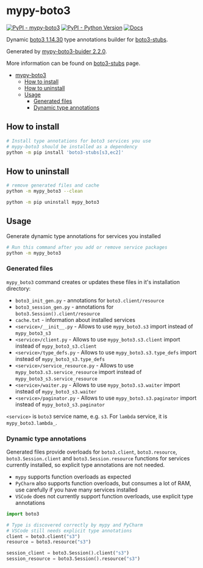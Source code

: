 # mypy-boto3

[![PyPI - mypy-boto3](https://img.shields.io/pypi/v/mypy-boto3.svg?color=blue)](https://pypi.org/project/mypy-boto3)
[![PyPI - Python Version](https://img.shields.io/pypi/pyversions/mypy-boto3.svg?color=blue)](https://pypi.org/project/mypy-boto3)
[![Docs](https://img.shields.io/readthedocs/mypy-boto3-builder.svg?color=blue)](https://mypy-boto3-builder.readthedocs.io/)

Dynamic [boto3 1.14.30](https://boto3.amazonaws.com/v1/documentation/api/1.14.30/index.html)
type annotations builder for [boto3-stubs](https://pypi.org/project/boto3-stubs/).

Generated by [mypy-boto3-buider 2.2.0](https://github.com/vemel/mypy_boto3_builder).

More information can be found on [boto3-stubs](https://pypi.org/project/boto3-stubs/) page.

- [mypy-boto3](#mypy-boto3)
  - [How to install](#how-to-install)
  - [How to uninstall](#how-to-uninstall)
  - [Usage](#usage)
    - [Generated files](#generated-files)
    - [Dynamic type annotations](#dynamic-type-annotations)

## How to install

```bash
# Install type annotations for boto3 services you use
# mypy-boto3 should be installed as a dependency
python -m pip install 'boto3-stubs[s3,ec2]'
```

## How to uninstall

```bash
# remove generated files and cache
python -m mypy_boto3 --clean

python -m pip uninstall mypy_boto3
```

## Usage

Generate dynamic type annotations for services you installed

```bash
# Run this command after you add or remove service packages
python -m mypy_boto3
```

### Generated files

`mypy_boto3` command creates or updates these files in it's installation directory:

- `boto3_init_gen.py` - annotations for `boto3.client/resource`
- `boto3_session_gen.py` - annotations for `boto3.Session().client/resource`
- `cache.txt` - information about installed services
- `<service>/__init__.py` - Allows to use `mypy_boto3.s3` import instead of `mypy_boto3_s3`
- `<service>/client.py` - Allows to use `mypy_boto3.s3.client` import instead of `mypy_boto3_s3.client`
- `<service>/type_defs.py` - Allows to use `mypy_boto3.s3.type_defs` import instead of `mypy_boto3_s3.type_defs`
- `<service>/service_resource.py` - Allows to use `mypy_boto3.s3.service_resource` import instead of `mypy_boto3_s3.service_resource`
- `<service>/waiter.py` - Allows to use `mypy_boto3.s3.waiter` import instead of `mypy_boto3_s3.waiter`
- `<service>/paginator.py` - Allows to use `mypy_boto3.s3.paginator` import instead of `mypy_boto3_s3.paginator`

`<service>` is `boto3` service name, e.g. `s3`. For `lambda` service, it is `mypy_boto3.lambda_`.

### Dynamic type annotations

Generated files provide overloads for `boto3.client`, `boto3.resource`,
`boto3.Session.client` and `boto3.Session.resource` functions for services currently installed,
so explicit type annotations are not needed.

- `mypy` supports function overloads as expected
- `PyCharm` also supports function overloads, but consumes a lot of RAM, use carefully if you have many services installed
- `VSCode` does not currently support function overloads, use explicit type annotations

```python
import boto3

# Type is discovered correctly by mypy and PyCharm
# VSCode still needs explicit type annotations
client = boto3.client("s3")
resource = boto3.resource("s3")

session_client = boto3.Session().client("s3")
session_resource = boto3.Session().resource("s3")
```
